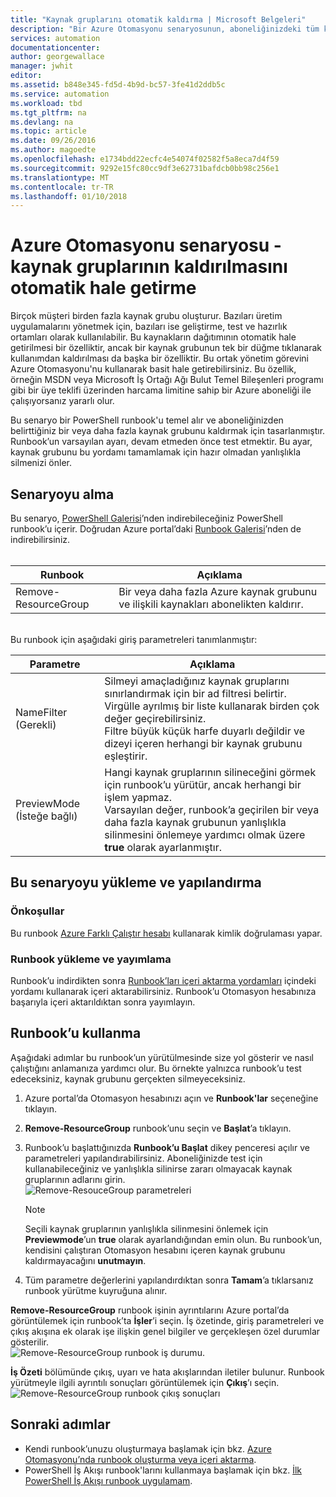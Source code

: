 ```yaml
---
title: "Kaynak gruplarını otomatik kaldırma | Microsoft Belgeleri"
description: "Bir Azure Otomasyonu senaryosunun, aboneliğinizdeki tüm kaynak gruplarını kaldırmaya yönelik runbook’lar içeren PowerShell İş Akışı sürümü."
services: automation
documentationcenter: 
author: georgewallace
manager: jwhit
editor: 
ms.assetid: b848e345-fd5d-4b9d-bc57-3fe41d2ddb5c
ms.service: automation
ms.workload: tbd
ms.tgt_pltfrm: na
ms.devlang: na
ms.topic: article
ms.date: 09/26/2016
ms.author: magoedte
ms.openlocfilehash: e1734bdd22ecfc4e54074f02582f5a8eca7d4f59
ms.sourcegitcommit: 9292e15fc80cc9df3e62731bafdcb0bb98c256e1
ms.translationtype: MT
ms.contentlocale: tr-TR
ms.lasthandoff: 01/10/2018
---
```

# <a name="azure-automation-scenario---automate-removal-of-resource-groups"></a>Azure Otomasyonu senaryosu - kaynak gruplarının kaldırılmasını otomatik hale getirme
Birçok müşteri birden fazla kaynak grubu oluşturur. Bazıları üretim uygulamalarını yönetmek için, bazıları ise geliştirme, test ve hazırlık ortamları olarak kullanılabilir. Bu kaynakların dağıtımının otomatik hale getirilmesi bir özelliktir, ancak bir kaynak grubunun tek bir düğme tıklanarak kullanımdan kaldırılması da başka bir özelliktir. Bu ortak yönetim görevini Azure Otomasyonu'nu kullanarak basit hale getirebilirsiniz. Bu özellik, örneğin MSDN veya Microsoft İş Ortağı Ağı Bulut Temel Bileşenleri programı gibi bir üye teklifi üzerinden harcama limitine sahip bir Azure aboneliği ile çalışıyorsanız yararlı olur.

Bu senaryo bir PowerShell runbook'u temel alır ve aboneliğinizden belirttiğiniz bir veya daha fazla kaynak grubunu kaldırmak için tasarlanmıştır. Runbook’un varsayılan ayarı, devam etmeden önce test etmektir. Bu ayar, kaynak grubunu bu yordamı tamamlamak için hazır olmadan yanlışlıkla silmenizi önler.   

## <a name="getting-the-scenario"></a>Senaryoyu alma
Bu senaryo, [PowerShell Galerisi](https://www.powershellgallery.com/packages/Remove-ResourceGroup/1.0/DisplayScript)’nden indirebileceğiniz PowerShell runbook’u içerir. Doğrudan Azure portal’daki [Runbook Galerisi](automation-runbook-gallery.md)’nden de indirebilirsiniz.<br><br>

| Runbook | Açıklama |
| --- | --- |
| Remove-ResourceGroup |Bir veya daha fazla Azure kaynak grubunu ve ilişkili kaynakları abonelikten kaldırır. |

<br>
Bu runbook için aşağıdaki giriş parametreleri tanımlanmıştır:

| Parametre | Açıklama |
| --- | --- |
| NameFilter (Gerekli) |Silmeyi amaçladığınız kaynak gruplarını sınırlandırmak için bir ad filtresi belirtir. Virgülle ayrılmış bir liste kullanarak birden çok değer geçirebilirsiniz.<br>Filtre büyük küçük harfe duyarlı değildir ve dizeyi içeren herhangi bir kaynak grubunu eşleştirir. |
| PreviewMode (İsteğe bağlı) |Hangi kaynak gruplarının silineceğini görmek için runbook’u yürütür, ancak herhangi bir işlem yapmaz.<br>Varsayılan değer, runbook’a geçirilen bir veya daha fazla kaynak grubunun yanlışlıkla silinmesini önlemeye yardımcı olmak üzere **true** olarak ayarlanmıştır. |

## <a name="install-and-configure-this-scenario"></a>Bu senaryoyu yükleme ve yapılandırma
### <a name="prerequisites"></a>Önkoşullar
Bu runbook [Azure Farklı Çalıştır hesabı](automation-sec-configure-azure-runas-account.md) kullanarak kimlik doğrulaması yapar.    

### <a name="install-and-publish-the-runbooks"></a>Runbook yükleme ve yayımlama
Runbook’u indirdikten sonra [Runbook’ları içeri aktarma yordamları](automation-creating-importing-runbook.md#importing-a-runbook-from-a-file-into-azure-automation) içindeki yordamı kullanarak içeri aktarabilirsiniz. Runbook’u Otomasyon hesabınıza başarıyla içeri aktarıldıktan sonra yayımlayın.

## <a name="using-the-runbook"></a>Runbook’u kullanma
Aşağıdaki adımlar bu runbook’un yürütülmesinde size yol gösterir ve nasıl çalıştığını anlamanıza yardımcı olur. Bu örnekte yalnızca runbook’u test edeceksiniz, kaynak grubunu gerçekten silmeyeceksiniz.  

1. Azure portal’da Otomasyon hesabınızı açın ve **Runbook'lar** seçeneğine tıklayın.
2. **Remove-ResourceGroup** runbook’unu seçin ve **Başlat**’a tıklayın.
3. Runbook’u başlattığınızda **Runbook’u Başlat** dikey penceresi açılır ve parametreleri yapılandırabilirsiniz. Aboneliğinizde test için kullanabileceğiniz ve yanlışlıkla silinirse zararı olmayacak kaynak gruplarının adlarını girin.<br> ![Remove-ResouceGroup parametreleri](media/automation-scenario-remove-resourcegroup/remove-resourcegroup-input-parameters.png)

   > [!NOTE]
   > Seçili kaynak gruplarının yanlışlıkla silinmesini önlemek için **Previewmode**’un **true** olarak ayarlandığından emin olun.  Bu runbook’un, kendisini çalıştıran Otomasyon hesabını içeren kaynak grubunu kaldırmayacağını **unutmayın**.  
   >
   >
4. Tüm parametre değerlerini yapılandırdıktan sonra **Tamam**’a tıklarsanız runbook yürütme kuyruğuna alınır.  

**Remove-ResourceGroup** runbook işinin ayrıntılarını Azure portal’da görüntülemek için runbook’ta **İşler**’i seçin. İş özetinde, giriş parametreleri ve çıkış akışına ek olarak işe ilişkin genel bilgiler ve gerçekleşen özel durumlar gösterilir.<br> ![Remove-ResourceGroup runbook iş durumu](media/automation-scenario-remove-resourcegroup/remove-resourcegroup-runbook-job-status.png).

**İş Özeti** bölümünde çıkış, uyarı ve hata akışlarından iletiler bulunur. Runbook yürütmeyle ilgili ayrıntılı sonuçları görüntülemek için **Çıkış**’ı seçin.<br> ![Remove-ResourceGroup runbook çıkış sonuçları](media/automation-scenario-remove-resourcegroup/remove-resourcegroup-runbook-job-output.png)

## <a name="next-steps"></a>Sonraki adımlar
* Kendi runbook’unuzu oluşturmaya başlamak için bkz. [Azure Otomasyonu’nda runbook oluşturma veya içeri aktarma](automation-creating-importing-runbook.md).
* PowerShell İş Akışı runbook'larını kullanmaya başlamak için bkz. [İlk PowerShell İş Akışı runbook uygulamam](automation-first-runbook-textual.md).
